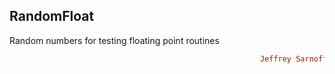 ## RandomFloat
Random numbers for testing floating point routines
```ruby
                                                        Jeffrey Sarnoff © 2016-Mar-22 at New York
```
